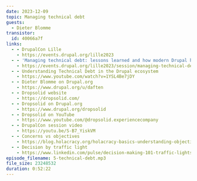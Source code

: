 ```yaml
---
date: 2023-12-09
topic: Managing technical debt
guests:
  - Dieter Blomme
transistor:
  id: 40066a7f
links:
  - - DrupalCon Lille
    - https://events.drupal.org/lille2023
  - - 'Managing technical debt: lessons learned and how modern Drupal helps you'
    - https://events.drupal.org/lille2023/session/managing-technical-debt-lessons-learned-and-how-modern-drupal-helps-you
  - - Understanding Technical Debt in the Drupal ecosystem
    - https://www.youtube.com/watch?v=1YSL4Be7jDY
  - - Dieter Blomme on Drupal.org
    - https://www.drupal.org/u/daften
  - - Dropsolid website
    - https://dropsolid.com/
  - - Dropsolid on Drupal.org
    - https://www.drupal.org/dropsolid
  - - Dropsolid on YouTube
    - https://www.youtube.com/@dropsolid.experiencecompany
  - - DrupalCon session video
    - https://youtu.be/S-B7_YiskVM
  - - Concerns vs objectives
    - https://blog.holacracy.org/holacracy-basics-understanding-objections-d87b579d00d1
  - - Decision by traffic light
    - https://www.linkedin.com/pulse/decision-making-101-traffic-lights-puppy-case-study-valerio-magliulo
episode_filename: 5-technical-debt.mp3
file_size: 23248532
duration: 0:52:22
---
```

